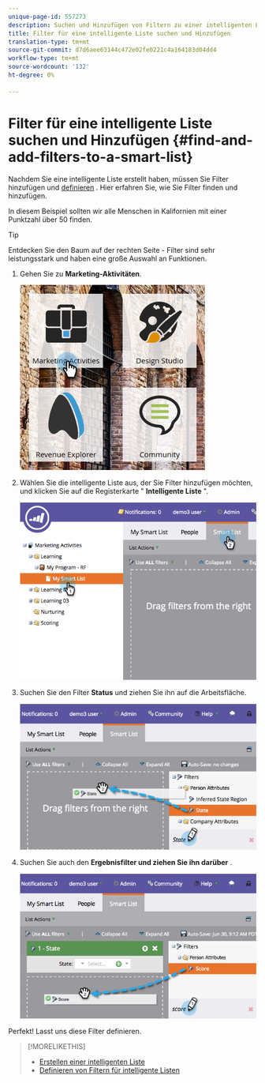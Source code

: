 ```yaml
---
unique-page-id: 557273
description: Suchen und Hinzufügen von Filtern zu einer intelligenten Liste - Marketing Docs - Produktdokumentation
title: Filter für eine intelligente Liste suchen und Hinzufügen
translation-type: tm+mt
source-git-commit: d7d6aee63144c472e02fe0221c4a164183d04dd4
workflow-type: tm+mt
source-wordcount: '132'
ht-degree: 0%

---
```



# Filter für eine intelligente Liste suchen und Hinzufügen {#find-and-add-filters-to-a-smart-list}

Nachdem Sie eine intelligente Liste [](create-a-smart-list.md)erstellt haben, müssen Sie Filter hinzufügen und [definieren](define-smart-list-filters.md) . Hier erfahren Sie, wie Sie Filter finden und hinzufügen.

In diesem Beispiel sollten wir alle Menschen in Kalifornien mit einer Punktzahl über 50 finden.

>[!TIP]
>
>Entdecken Sie den Baum auf der rechten Seite - Filter sind sehr leistungsstark und haben eine große Auswahl an Funktionen.

1. Gehen Sie zu **Marketing-Aktivitäten**.

   ![](assets/ma.png)

1. Wählen Sie die intelligente Liste aus, der Sie Filter hinzufügen möchten, und klicken Sie auf die Registerkarte &quot; **Intelligente Liste** &quot;.

   ![](assets/two.png)

1. Suchen Sie den Filter **Status** und ziehen Sie ihn auf die Arbeitsfläche.

   ![](assets/three.png)

1. Suchen Sie auch den **Ergebnisfilter und ziehen Sie ihn darüber** .

   ![](assets/four.png)

Perfekt! Lasst uns diese Filter definieren.

>[!MORELIKETHIS]
>
>* [Erstellen einer intelligenten Liste](create-a-smart-list.md)
>* [Definieren von Filtern für intelligente Listen](define-smart-list-filters.md)

>




